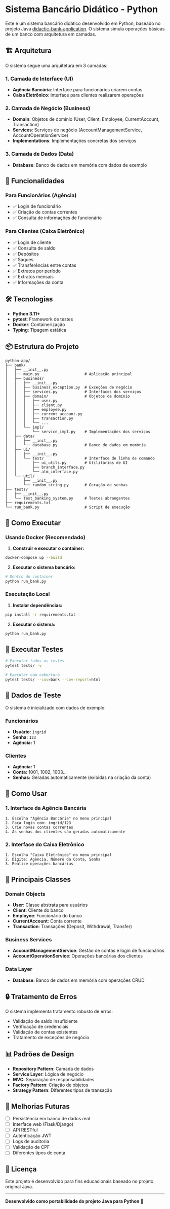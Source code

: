 # Sistema Bancário Didático - Python

Este é um sistema bancário didático desenvolvido em Python, baseado no projeto Java [didactic-bank-application](https://github.com/ingridnunes/didactic-bank-application). O sistema simula operações básicas de um banco com arquitetura em camadas.

## 🏗️ Arquitetura

O sistema segue uma arquitetura em 3 camadas:

### 1. Camada de Interface (UI)
- **Agência Bancária**: Interface para funcionários criarem contas
- **Caixa Eletrônico**: Interface para clientes realizarem operações

### 2. Camada de Negócio (Business)
- **Domain**: Objetos de domínio (User, Client, Employee, CurrentAccount, Transaction)
- **Services**: Serviços de negócio (AccountManagementService, AccountOperationService)
- **Implementations**: Implementações concretas dos serviços

### 3. Camada de Dados (Data)
- **Database**: Banco de dados em memória com dados de exemplo

## 🚀 Funcionalidades

### Para Funcionários (Agência)
- ✅ Login de funcionário
- ✅ Criação de contas correntes
- ✅ Consulta de informações de funcionário

### Para Clientes (Caixa Eletrônico)
- ✅ Login de cliente
- ✅ Consulta de saldo
- ✅ Depósitos
- ✅ Saques
- ✅ Transferências entre contas
- ✅ Extratos por período
- ✅ Extratos mensais
- ✅ Informações da conta

## 🛠️ Tecnologias

- **Python 3.11+**
- **pytest**: Framework de testes
- **Docker**: Containerização
- **Typing**: Tipagem estática

## 📦 Estrutura do Projeto

```
python-app/
├── bank/
│   ├── __init__.py
│   ├── main.py                    # Aplicação principal
│   ├── business/
│   │   ├── __init__.py
│   │   ├── business_exception.py  # Exceções de negócio
│   │   ├── services.py            # Interfaces dos serviços
│   │   ├── domain/                # Objetos de domínio
│   │   │   ├── user.py
│   │   │   ├── client.py
│   │   │   ├── employee.py
│   │   │   ├── current_account.py
│   │   │   ├── transaction.py
│   │   │   └── ...
│   │   └── impl/
│   │       └── service_impl.py    # Implementações dos serviços
│   ├── data/
│   │   ├── __init__.py
│   │   └── database.py            # Banco de dados em memória
│   ├── ui/
│   │   ├── __init__.py
│   │   └── text/                  # Interface de linha de comando
│   │       ├── ui_utils.py        # Utilitários de UI
│   │       ├── branch_interface.py
│   │       └── atm_interface.py
│   └── util/
│       ├── __init__.py
│       └── random_string.py       # Geração de senhas
├── tests/
│   ├── __init__.py
│   └── test_banking_system.py     # Testes abrangentes
├── requirements.txt
└── run_bank.py                    # Script de execução
```

## 🚀 Como Executar

### Usando Docker (Recomendado)

1. **Construir e executar o container:**
```bash
docker-compose up --build
```

2. **Executar o sistema bancário:**
```bash
# Dentro do container
python run_bank.py
```

### Executação Local

1. **Instalar dependências:**
```bash
pip install -r requirements.txt
```

2. **Executar o sistema:**
```bash
python run_bank.py
```

## 🧪 Executar Testes

```bash
# Executar todos os testes
pytest tests/ -v

# Executar com cobertura
pytest tests/ --cov=bank --cov-report=html
```

## 👥 Dados de Teste

O sistema é inicializado com dados de exemplo:

### Funcionários
- **Usuário:** `ingrid`
- **Senha:** `123`
- **Agência:** 1

### Clientes
- **Agência:** 1
- **Conta:** 1001, 1002, 1003...
- **Senhas:** Geradas automaticamente (exibidas na criação da conta)

## 🎯 Como Usar

### 1. Interface da Agência Bancária
```
1. Escolha "Agência Bancária" no menu principal
2. Faça login com: ingrid/123
3. Crie novas contas correntes
4. As senhas dos clientes são geradas automaticamente
```

### 2. Interface do Caixa Eletrônico
```
1. Escolha "Caixa Eletrônico" no menu principal
2. Digite: Agência, Número da Conta, Senha
3. Realize operações bancárias
```

## 🔧 Principais Classes

### Domain Objects
- **User**: Classe abstrata para usuários
- **Client**: Cliente do banco
- **Employee**: Funcionário do banco
- **CurrentAccount**: Conta corrente
- **Transaction**: Transações (Deposit, Withdrawal, Transfer)

### Business Services
- **AccountManagementService**: Gestão de contas e login de funcionários
- **AccountOperationService**: Operações bancárias dos clientes

### Data Layer
- **Database**: Banco de dados em memória com operações CRUD

## 🔒 Tratamento de Erros

O sistema implementa tratamento robusto de erros:
- Validação de saldo insuficiente
- Verificação de credenciais
- Validação de contas existentes
- Tratamento de exceções de negócio

## 📊 Padrões de Design

- **Repository Pattern**: Camada de dados
- **Service Layer**: Lógica de negócio
- **MVC**: Separação de responsabilidades
- **Factory Pattern**: Criação de objetos
- **Strategy Pattern**: Diferentes tipos de transação

## 🚦 Melhorias Futuras

- [ ] Persistência em banco de dados real
- [ ] Interface web (Flask/Django)
- [ ] API RESTful
- [ ] Autenticação JWT
- [ ] Logs de auditoria
- [ ] Validação de CPF
- [ ] Diferentes tipos de conta

## 📝 Licença

Este projeto é desenvolvido para fins educacionais baseado no projeto original Java.

---

**Desenvolvido como portabilidade do projeto Java para Python** 🐍